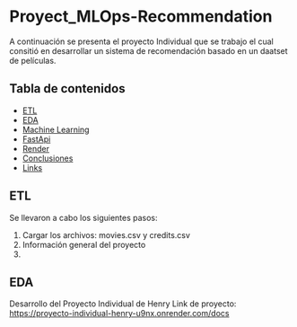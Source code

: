 # Proyect_MLOps-Recommendation
A continuación se presenta el proyecto Individual que se trabajo el cual consitió en desarrollar un sistema de recomendación  basado en un daatset de películas.

## Tabla de contenidos

- [ETL](#ETL)
- [EDA](#EDA)
- [Machine Learning](#MachineLearning)
- [FastApi](#FastApi)
- [Render](#Render)
- [Conclusiones](#Conclusiones)
- [Links](#licencia)

## ETL
Se llevaron a cabo los siguientes pasos:
1. Cargar los archivos: movies.csv y credits.csv
2. Información general del proyecto
3. 
## EDA

Desarrollo del Proyecto Individual de Henry 
Link de proyecto: https://proyecto-individual-henry-u9nx.onrender.com/docs
